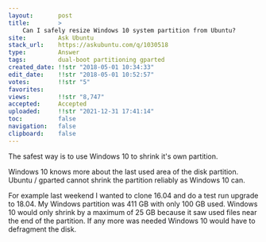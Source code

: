 ```yaml
---
layout:       post
title:        >
    Can I safely resize Windows 10 system partition from Ubuntu?
site:         Ask Ubuntu
stack_url:    https://askubuntu.com/q/1030518
type:         Answer
tags:         dual-boot partitioning gparted
created_date: !!str "2018-05-01 10:34:33"
edit_date:    !!str "2018-05-01 10:52:57"
votes:        !!str "5"
favorites:    
views:        !!str "8,747"
accepted:     Accepted
uploaded:     !!str "2021-12-31 17:41:14"
toc:          false
navigation:   false
clipboard:    false
---
```


The safest way is to use Windows 10 to shrink it's own partition.

Windows 10 knows more about the last used area of the disk partition. Ubuntu / gparted cannot shrink the partition reliably as Windows 10 can.

For example last weekend I wanted to clone 16.04 and do a test run upgrade to 18.04. My Windows partition was 411 GB with only 100 GB used. Windows 10 would only shrink by a maximum of 25 GB because it saw used files near the end of the partition. If any more was needed Windows 10 would have to defragment the disk.
